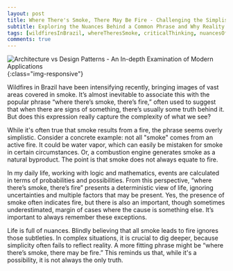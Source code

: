 ```yaml
---
layout: post
title: Where There's Smoke, There May Be Fire - Challenging the Simplistic View
subtitle: Exploring the Nuances Behind a Common Phrase and Why Reality Often Defies Simple Explanations
tags: [wildfiresInBrazil, whereTheresSmoke, criticalThinking, nuancesOfLife, challengingAssumptions, complexityOfReality, popularSayings, logicAndProbability, smokeAndFire, rethinkingMetaphors]
comments: true
---
```


![Architecture vs Design Patterns - An In-depth Examination of Modern Applications](../assets/img/posts/where-there-is-smoke-there-is-fire.jpeg){:class="img-responsive"}

Wildfires in Brazil have been intensifying recently, bringing images of vast areas covered in smoke. It’s almost inevitable to associate this with the popular phrase “where there’s smoke, there’s fire,” often used to suggest that when there are signs of something, there’s usually some truth behind it. But does this expression really capture the complexity of what we see?

While it's often true that smoke results from a fire, the phrase seems overly simplistic. Consider a concrete example: not all "smoke" comes from an active fire. It could be water vapor, which can easily be mistaken for smoke in certain circumstances. Or, a combustion engine generates smoke as a natural byproduct. The point is that smoke does not always equate to fire.

In my daily life, working with logic and mathematics, events are calculated in terms of probabilities and possibilities. From this perspective, “where there’s smoke, there’s fire” presents a deterministic view of life, ignoring uncertainties and multiple factors that may be present. Yes, the presence of smoke often indicates fire, but there is also an important, though sometimes underestimated, margin of cases where the cause is something else. It’s important to always remember these exceptions.

Life is full of nuances. Blindly believing that all smoke leads to fire ignores those subtleties. In complex situations, it is crucial to dig deeper, because simplicity often fails to reflect reality. A more fitting phrase might be “where there’s smoke, there may be fire.” This reminds us that, while it's a possibility, it is not always the only truth.